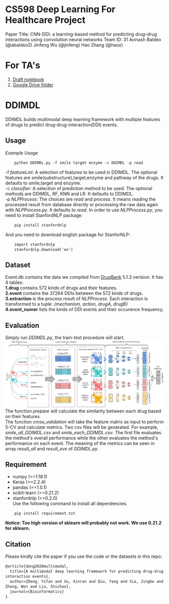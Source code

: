 # CS598 Deep Learning For Healthcare Project

Paper Title: CNN-DDI: a learning-based method for predicting drug–drug interactions using convolution neural networks
Team ID: 31 
Avinash Baldeo (@abaldeo2)
Jinfeng Wu (@jinfeng)
Hao Zhang (@haoz)

# For TA's
1. [Draft notebook](https://github.com/abaldeo/CS598_DLH_Project/blob/CNN_DDI/DL4H_Team_31.ipynb)
2. [Google Drive folder](https://drive.google.com/drive/folders/1ln1ga9J7XzwAnAikKXS-ejXcPLe27jgI?usp=drive_link)

# DDIMDL
DDIMDL builds multimodal deep learning framework with multiple features of drugs to predict drug-drug-interaction(DDI) events.
## Usage
*Example Usage*
```
    python DDIMDL.py -f smile target enzyme -c DDIMDL -p read
```
-f *featureList*: A selection of features to be used in DDIMDL. The optional features are smile(substructure),target,enzyme and pathway of the drugs. It defaults to smile,target and enzyme.  
-c *classifier*: A selection of prediction method to be used. The optional methods are DDIMDL, RF, KNN and LR. It defaults to DDIMDL.  
-p *NLPProcess*: The choices are *read* and *process*. It means reading the processed result from database directly or processing the raw data again with *NLPProcess.py*. It defaults to *read*. In order to use *NLPProcess.py*, you need to install StanfordNLP package:

```
    pip install stanfordnlp
```
And you need to download english package for StanforNLP:
```
    import stanfordnlp
    stanfordnlp.download('en')
```
## Dataset
Event.db contains the data we compiled from [DrugBank](https://www.drugbank.ca/) 5.1.3 verision. It has 4 tables:  
**1.drug** contains 572 kinds of drugs and their features.  
**2.event** contains the 37264 DDIs between the 572 kinds of drugs.  
**3.extraction** is the process result of *NLPProcess*. Each interaction is transformed to a tuple: *{mechanism, action, drugA, drugB}*  
**4.event_numer** lists the kinds of DDI events and their occurence frequency.  
## Evaluation
Simply run *DDIMDL.py*, the train-test procedure will start.
![avatar](https://raw.githubusercontent.com/YifanDengWHU/img/master/workFlow.bmp)
The function *prepare* will calculate the similarity between each drug based on their features.  
The function *cross_validation* will take the feature matrix as input to perform 5-CV and calculate metrics. Two csv files will be generated. For example, *smile_all_DDIMDL.csv* and *smile_each_DDIMDL.csv*. The first file evaluates the method's overall performance while the other evaluates the method's performance on each event. The meaning of the metrics can be seen in array *result_all* and *result_eve* of *DDIMDL.py*.
## Requirement
- numpy (==1.18.1)
- Keras (==2.2.4)
- pandas (==1.0.1)
- scikit-learn (==0.21.2)
- stanfordnlp (==0.2.0)  
Use the following command to install all dependencies. 
```
    pip install requirement.txt
```
 
**Notice: Too high version of sklearn will probably not work. We use 0.21.2 for sklearn.**
## Citation  
Please kindly cite the paper if you use the code or the datasets in this repo:
```
@article{deng2020multimodal,
  title={A multimodal deep learning framework for predicting drug-drug interaction events},
  author={Deng, Yifan and Xu, Xinran and Qiu, Yang and Xia, Jingbo and Zhang, Wen and Liu, Shichao},
  journal={Bioinformatics}
}
```
